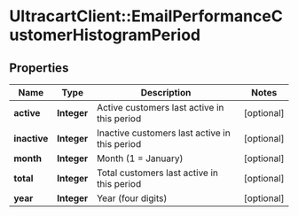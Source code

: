 # UltracartClient::EmailPerformanceCustomerHistogramPeriod

## Properties
Name | Type | Description | Notes
------------ | ------------- | ------------- | -------------
**active** | **Integer** | Active customers last active in this period | [optional] 
**inactive** | **Integer** | Inactive customers last active in this period | [optional] 
**month** | **Integer** | Month (1 &#x3D; January) | [optional] 
**total** | **Integer** | Total customers last active in this period | [optional] 
**year** | **Integer** | Year (four digits) | [optional] 


